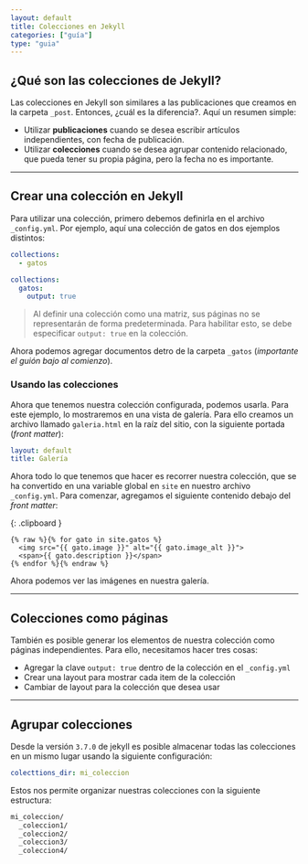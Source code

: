 ```yaml
---
layout: default
title: Colecciones en Jekyll
categories: ["guía"]
type: "guia"
---
```



## ¿Qué son las colecciones de Jekyll?

Las colecciones en Jekyll son similares a las publicaciones que creamos en la carpeta `_post`. Entonces, ¿cuál es la diferencia?. Aquí un resumen simple:

- Utilizar **publicaciones** cuando se desea escribir artículos independientes, con fecha de publicación.
- Utilizar **colecciones** cuando se desea agrupar contenido relacionado, que pueda tener su propia página, pero la fecha no es importante.

---

## Crear una colección en Jekyll

Para utilizar una colección, primero debemos definirla en el archivo `_config.yml`. Por ejemplo, aquí una colección de gatos en dos ejemplos distintos:

```yml
collections:
  - gatos
```

```yml
collections:
  gatos:
    output: true
```

> Al definir una colección como una matriz, sus páginas no se representarán de forma predeterminada. Para habilitar esto, se debe especificar `output: true` en la colección.

Ahora podemos agregar documentos detro de la carpeta `_gatos` (*importante el guión bajo al comienzo*).

### Usando las colecciones

Ahora que tenemos nuestra colección configurada, podemos usarla. Para este ejemplo, lo mostraremos en una vista de galería. Para ello creamos un archivo llamado `galeria.html` en la raíz del sitio, con la siguiente portada (*front matter*):

```yml
layout: default
title: Galería
```

Ahora todo lo que tenemos que hacer es recorrer nuestra colección, que se ha convertido en una variable global en `site` en nuestro archivo `_config.yml`. Para comenzar, agregamos el siguiente contenido debajo del *front matter*:

{: .clipboard }
```liquid
{% raw %}{% for gato in site.gatos %}
  <img src="{{ gato.image }}" alt="{{ gato.image_alt }}">
  <span>{{ gato.description }}</span>
{% endfor %}{% endraw %}
```

Ahora podemos ver las imágenes en nuestra galería.

---

## Colecciones como páginas

También es posible generar los elementos de nuestra colección como páginas independientes. Para ello, necesitamos hacer tres cosas:

- Agregar la clave `output: true` dentro de la colección en el `_config.yml`
- Crear una layout para mostrar cada item de la colección
- Cambiar de layout para la colección que desea usar

---


## Agrupar colecciones

Desde la versión `3.7.0` de jekyll es posible almacenar todas las colecciones en un mismo lugar usando la siguiente configuración:

```yml
colecttions_dir: mi_coleccion
```

Estos nos permite organizar nuestras colecciones con la siguiente estructura:

```txt
mi_coleccion/
  _coleccion1/
  _coleccion2/
  _coleccion3/
  _coleccion4/
```
